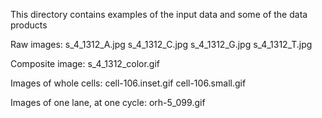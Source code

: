 This directory contains examples of the input data and some of the data products

Raw images:
    s_4_1312_A.jpg
    s_4_1312_C.jpg
    s_4_1312_G.jpg
    s_4_1312_T.jpg

Composite image:
    s_4_1312_color.gif

Images of whole cells:
    cell-106.inset.gif
    cell-106.small.gif

Images of one lane, at one cycle:
    orh-5_099.gif
